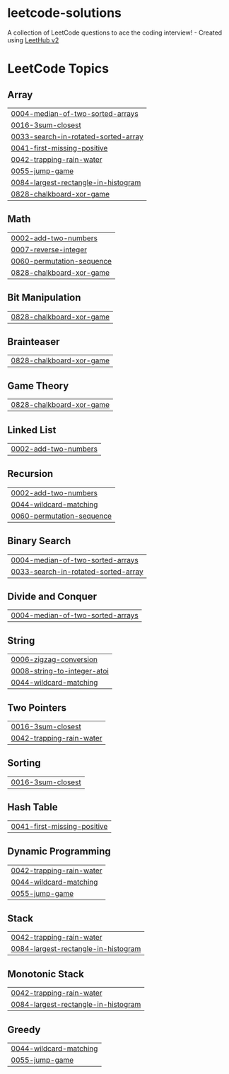 # leetcode-solutions
A collection of LeetCode questions to ace the coding interview! - Created using [LeetHub v2](https://github.com/arunbhardwaj/LeetHub-2.0)

<!---LeetCode Topics Start-->
# LeetCode Topics
## Array
|  |
| ------- |
| [0004-median-of-two-sorted-arrays](https://github.com/YehuditKofman/leetcode-solutions/tree/master/0004-median-of-two-sorted-arrays) |
| [0016-3sum-closest](https://github.com/YehuditKofman/leetcode-solutions/tree/master/0016-3sum-closest) |
| [0033-search-in-rotated-sorted-array](https://github.com/YehuditKofman/leetcode-solutions/tree/master/0033-search-in-rotated-sorted-array) |
| [0041-first-missing-positive](https://github.com/YehuditKofman/leetcode-solutions/tree/master/0041-first-missing-positive) |
| [0042-trapping-rain-water](https://github.com/YehuditKofman/leetcode-solutions/tree/master/0042-trapping-rain-water) |
| [0055-jump-game](https://github.com/YehuditKofman/leetcode-solutions/tree/master/0055-jump-game) |
| [0084-largest-rectangle-in-histogram](https://github.com/YehuditKofman/leetcode-solutions/tree/master/0084-largest-rectangle-in-histogram) |
| [0828-chalkboard-xor-game](https://github.com/YehuditKofman/leetcode-solutions/tree/master/0828-chalkboard-xor-game) |
## Math
|  |
| ------- |
| [0002-add-two-numbers](https://github.com/YehuditKofman/leetcode-solutions/tree/master/0002-add-two-numbers) |
| [0007-reverse-integer](https://github.com/YehuditKofman/leetcode-solutions/tree/master/0007-reverse-integer) |
| [0060-permutation-sequence](https://github.com/YehuditKofman/leetcode-solutions/tree/master/0060-permutation-sequence) |
| [0828-chalkboard-xor-game](https://github.com/YehuditKofman/leetcode-solutions/tree/master/0828-chalkboard-xor-game) |
## Bit Manipulation
|  |
| ------- |
| [0828-chalkboard-xor-game](https://github.com/YehuditKofman/leetcode-solutions/tree/master/0828-chalkboard-xor-game) |
## Brainteaser
|  |
| ------- |
| [0828-chalkboard-xor-game](https://github.com/YehuditKofman/leetcode-solutions/tree/master/0828-chalkboard-xor-game) |
## Game Theory
|  |
| ------- |
| [0828-chalkboard-xor-game](https://github.com/YehuditKofman/leetcode-solutions/tree/master/0828-chalkboard-xor-game) |
## Linked List
|  |
| ------- |
| [0002-add-two-numbers](https://github.com/YehuditKofman/leetcode-solutions/tree/master/0002-add-two-numbers) |
## Recursion
|  |
| ------- |
| [0002-add-two-numbers](https://github.com/YehuditKofman/leetcode-solutions/tree/master/0002-add-two-numbers) |
| [0044-wildcard-matching](https://github.com/YehuditKofman/leetcode-solutions/tree/master/0044-wildcard-matching) |
| [0060-permutation-sequence](https://github.com/YehuditKofman/leetcode-solutions/tree/master/0060-permutation-sequence) |
## Binary Search
|  |
| ------- |
| [0004-median-of-two-sorted-arrays](https://github.com/YehuditKofman/leetcode-solutions/tree/master/0004-median-of-two-sorted-arrays) |
| [0033-search-in-rotated-sorted-array](https://github.com/YehuditKofman/leetcode-solutions/tree/master/0033-search-in-rotated-sorted-array) |
## Divide and Conquer
|  |
| ------- |
| [0004-median-of-two-sorted-arrays](https://github.com/YehuditKofman/leetcode-solutions/tree/master/0004-median-of-two-sorted-arrays) |
## String
|  |
| ------- |
| [0006-zigzag-conversion](https://github.com/YehuditKofman/leetcode-solutions/tree/master/0006-zigzag-conversion) |
| [0008-string-to-integer-atoi](https://github.com/YehuditKofman/leetcode-solutions/tree/master/0008-string-to-integer-atoi) |
| [0044-wildcard-matching](https://github.com/YehuditKofman/leetcode-solutions/tree/master/0044-wildcard-matching) |
## Two Pointers
|  |
| ------- |
| [0016-3sum-closest](https://github.com/YehuditKofman/leetcode-solutions/tree/master/0016-3sum-closest) |
| [0042-trapping-rain-water](https://github.com/YehuditKofman/leetcode-solutions/tree/master/0042-trapping-rain-water) |
## Sorting
|  |
| ------- |
| [0016-3sum-closest](https://github.com/YehuditKofman/leetcode-solutions/tree/master/0016-3sum-closest) |
## Hash Table
|  |
| ------- |
| [0041-first-missing-positive](https://github.com/YehuditKofman/leetcode-solutions/tree/master/0041-first-missing-positive) |
## Dynamic Programming
|  |
| ------- |
| [0042-trapping-rain-water](https://github.com/YehuditKofman/leetcode-solutions/tree/master/0042-trapping-rain-water) |
| [0044-wildcard-matching](https://github.com/YehuditKofman/leetcode-solutions/tree/master/0044-wildcard-matching) |
| [0055-jump-game](https://github.com/YehuditKofman/leetcode-solutions/tree/master/0055-jump-game) |
## Stack
|  |
| ------- |
| [0042-trapping-rain-water](https://github.com/YehuditKofman/leetcode-solutions/tree/master/0042-trapping-rain-water) |
| [0084-largest-rectangle-in-histogram](https://github.com/YehuditKofman/leetcode-solutions/tree/master/0084-largest-rectangle-in-histogram) |
## Monotonic Stack
|  |
| ------- |
| [0042-trapping-rain-water](https://github.com/YehuditKofman/leetcode-solutions/tree/master/0042-trapping-rain-water) |
| [0084-largest-rectangle-in-histogram](https://github.com/YehuditKofman/leetcode-solutions/tree/master/0084-largest-rectangle-in-histogram) |
## Greedy
|  |
| ------- |
| [0044-wildcard-matching](https://github.com/YehuditKofman/leetcode-solutions/tree/master/0044-wildcard-matching) |
| [0055-jump-game](https://github.com/YehuditKofman/leetcode-solutions/tree/master/0055-jump-game) |
<!---LeetCode Topics End-->
